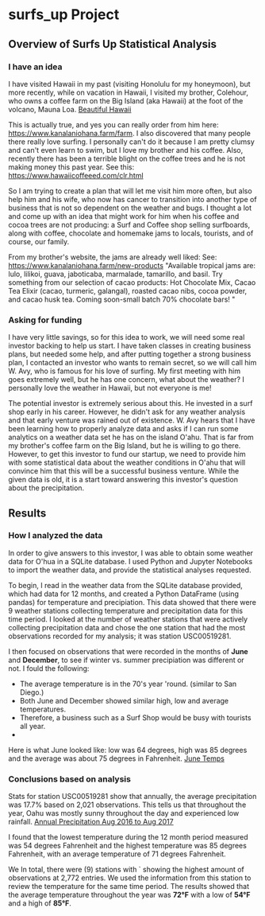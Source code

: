 # surfs_up Project

## Overview of Surfs Up Statistical Analysis
### I have an idea
I have visited Hawaii in my past (visiting Honolulu for my honeymoon), but more recently, while on vacation in Hawaii, I visited my brother, Colehour, who owns a coffee farm on the Big Island (aka Hawaii) at the foot of the volcano, Mauna Loa. [Beautiful Hawaii](https://github.com/valchau/surfs_up/blob/main/Hawaii.PNG)

This is actually true, and yes you can really order from him here:  https://www.kanalaniohana.farm/farm. I also discovered that many people there really love surfing. I personally can't do it because I am pretty clumsy and can't even learn to swim, but I love my brother and his coffee. Also, recently there has been a terrible blight on the coffee trees and he is not making money this past year. See this: https://www.hawaiicoffeeed.com/clr.html

So I am trying to create a plan that will let me visit him more often, but also help him and his wife, who now has cancer to transition into another type of business that is not so dependent on the weather and bugs.  I thought a lot and come up with an idea that might work for him when his coffee and cocoa trees are not producing: a Surf and Coffee shop selling surfboards, along with coffee, chocolate and homemake jams to locals, tourists, and of course, our family. 

From my brother's website, the jams are already well liked: See:  https://www.kanalaniohana.farm/new-products "Available tropical jams are: lulo, lilikoi, guava, jaboticaba, marmalade, tamarillo, and basil.  Try something from our selection of cacao products:  Hot Chocolate Mix, Cacao Tea Elixir (cacao, turmeric, galangal), roasted cacao nibs, cocoa powder, and cacao husk tea. Coming soon-small batch 70% chocolate bars! "  

### Asking for funding
I have very little savings, so for this idea to work, we will need some real investor backing to help us start. I have taken classes in creating business plans, but  needed some help, and after putting together a strong business plan, I contacted an investor who wants to remain secret, so we will call him W. Avy, who is famous for his love of surfing. My first meeting with him goes extremely well, but he has one concern, what about the weather? I personally love the weather in Hawaii, but not everyone is me!

The potential investor is extremely serious about this. He invested in a surf shop early in his career. However, he didn't ask for any weather analysis and that early venture was rained out of existence. W. Avy hears that I have been learning how to properly analyze data and asks if I can run some analytics on a weather data set he has on the island O'ahu. That is far from my brother's coffee farm on the Big Island, but he is willing to go there. However, to get this investor to fund our startup, we need to provide him with some statistical data about the weather conditions in O'ahu that will convince him that this will be a successful business venture. While the given data is old, it is a start toward answering this investor's question about the precipitation. 

## Results
### How I analyzed the data
In order to give answers to this investor, I was able to obtain some weather data for O'hua in a SQLite database. I used Python and Jupyter Notebooks to import the weather data, and provide the statistical analyses requested. 

To begin, I read in the weather data from the SQLite database provided, which had data for 12 months, and created a Python DataFrame (using pandas) for temperature and precipiation. This data showed that there were 9 weather stations collecting temperature and precipitation data for this time period. I looked at the number of weather stations that were actively collecting precipitation data and chose the one station that had the most observations recorded for my analysis; it was station USC00519281. 

I then focused on observations that were recorded in the months of **June** and **December**, to see if winter vs. summer precipiation was different or not. 
I fould the following: 

* The average temperature is in the 70's year 'round. (similar to San Diego.)
* Both June and December showed similar high, low and average temperatures.
* Therefore, a business such as a Surf Shop would be busy with tourists all year.
* 
Here is what June looked like: low was 64 degrees, high was 85 degrees and the average was about 75 degrees in Fahrenheit.
[June Temps](https://github.com/valchau/surfs_up/blob/main/June_Temp_stats.PNG)


### Conclusions based on analysis
Stats for station USC00519281 show that annually, the average precipitation was 17.7% based on 2,021  observations. This tells us that throughout the year, Oahu was mostly sunny throughout the day and experienced low rainfall. 
[Annual Precipitation Aug 2016 to Aug 2017 ](https://github.com/valchau/surfs_up/blob/main/precip_by_month_stats.PNG)

I found that the lowest temperature during the 12 month period measured was 54 degrees Fahrenheit and the highest temperature was 85 degrees Fahrenheit, with an average temperature of 71 degrees Fahrenheit.


We In total, there were (9) stations with ` showing the highest amount of observations at 2,772 entries. We used the information from this station to review the temperature for the same time period. The results showed that the average temperature throughout the year was **72°F** with a low of **54°F** and a high of **85°F**. 

